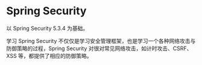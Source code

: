 # Spring Security

以 Spring Security 5.3.4 为基础。

学习 Spring Security 不仅仅是学习安全管理框架，也是学习一个各种网络攻击与防御策略的过程，Spring Security 对很对常见网络攻击，如计时攻击、CSRF、XSS 等，都提供了相应的防御策略。